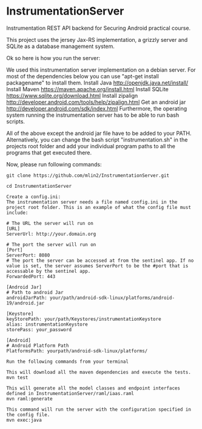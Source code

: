 # InstrumentationServer

Instrumentation REST API backend for Securing Android practical course.

This project uses the jersey Jax-RS implementation, a grizzly server and SQLite as a database management system.

Ok so here is how you run the server:


We used this instrumentation server implementation on a debian server. For most of the dependencies below you can use "apt-get install packagename" to install them. 
Install Java http://openjdk.java.net/install/
Install Maven https://maven.apache.org/install.html
Install SQLite https://www.sqlite.org/download.html
Install zipalign http://developer.android.com/tools/help/zipalign.html
Get an android jar http://developer.android.com/sdk/index.html
Furthermore, the operating system running the instrumentation server has to be able to run bash scripts.

All of the above except the android jar file have to be added to your PATH. Alternatively, you can change the bash script "instrumentation.sh" in the projects root folder and add your individual program paths to all the programs that get executed there.

Now, please run following commands:
```
git clone https://github.com/mlin2/InstrumentationServer.git

cd InstrumentationServer

Create a config.ini:
The instrumentation server needs a file named config.ini in the project root folder. This is an example of what the config file must include:

# The URL the server will run on
[URL]
ServerUrl: http://your.domain.org

# The port the server will run on
[Port]
ServerPort: 8080
# The port the server can be accessed at from the sentinel app. If no value is set, the server assumes ServerPort to be the #port that is accessable by the sentinel app.
ForwardedPort: 443

[Android Jar]
# Path to android Jar
androidJarPath: your/path/android-sdk-linux/platforms/android-19/android.jar

[Keystore]
keyStorePath: your/path/Keystores/instrumentationKeystore
alias: instrumentationKeystore
storePass: your_password

[Android]
# Android Platform Path
PlatformsPath: yourpath/android-sdk-linux/platforms/

Run the following commands from your terminal

This will download all the maven dependencies and execute the tests.
mvn test

This will generate all the model classes and endpoint interfaces defined in InstrumentationServer/raml/iaas.raml
mvn raml:generate

This command will run the server with the configuration specified in the config file.
mvn exec:java
```




